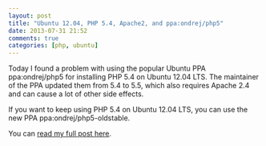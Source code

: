 ```yaml
---
layout: post
title: "Ubuntu 12.04, PHP 5.4, Apache2, and ppa:ondrej/php5"
date: 2013-07-31 21:52
comments: true
categories: [php, ubuntu]
---
```


Today I found a problem with using the popular Ubuntu PPA ppa:ondrej/php5
for installing PHP 5.4 on Ubuntu 12.04 LTS. The maintainer of the PPA updated
them from 5.4 to 5.5, which also requires Apache 2.4 and can cause a lot of
other side effects.

If you want to keep using PHP 5.4 on Ubuntu 12.04 LTS, you can use the new PPA
ppa:ondrej/php5-oldstable.

You can [read my full post here](http://www.justincarmony.com/blog/2013/07/31/ubuntu-12-04-php-5-4-apache2-and-ppaondrejphp5/).

